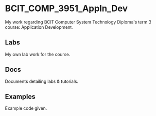 # BCIT_COMP_3951_Appln_Dev

My work regarding BCIT Computer System Technology Diploma's term 3 course: Application Development.

## Labs

My own lab work for the course.

## Docs

Documents detailing labs & tutorials.

## Examples

Example code given.
